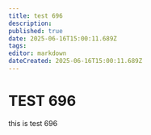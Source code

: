 ```yaml
---
title: test 696
description: 
published: true
date: 2025-06-16T15:00:11.689Z
tags: 
editor: markdown
dateCreated: 2025-06-16T15:00:11.689Z
---
```


# TEST 696
this is test 696
